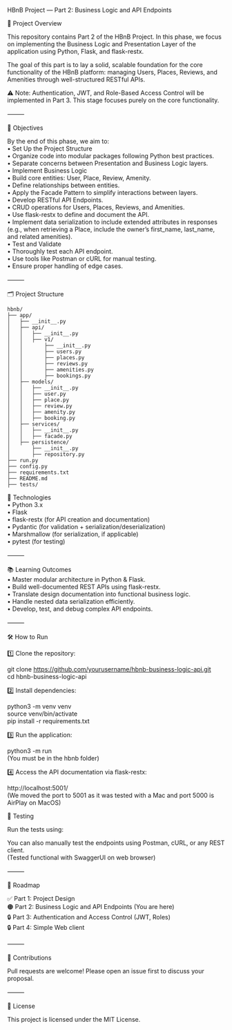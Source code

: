 HBnB Project — Part 2: Business Logic and API Endpoints

📖 Project Overview  

This repository contains Part 2 of the HBnB Project. In this phase, we focus on implementing the Business Logic and Presentation Layer of the application using Python, Flask, and flask-restx.  

The goal of this part is to lay a solid, scalable foundation for the core functionality of the HBnB platform: managing Users, Places, Reviews, and Amenities through well-structured RESTful APIs.  

⚠ Note: Authentication, JWT, and Role-Based Access Control will be implemented in Part 3. This stage focuses purely on the core functionality.  

⸻

🚀 Objectives  

By the end of this phase, we aim to:  
	•	Set Up the Project Structure  
	•	Organize code into modular packages following Python best practices.  
	•	Separate concerns between Presentation and Business Logic layers.  
	•	Implement Business Logic  
	•	Build core entities: User, Place, Review, Amenity.  
	•	Define relationships between entities.  
	•	Apply the Facade Pattern to simplify interactions between layers.  
	•	Develop RESTful API Endpoints.  
	•	CRUD operations for Users, Places, Reviews, and Amenities.  
	•	Use flask-restx to define and document the API.  
	•	Implement data serialization to include extended attributes in responses (e.g., when retrieving a Place, include the owner’s first_name, last_name, and related amenities).  
	•	Test and Validate  
	•	Thoroughly test each API endpoint.  
	•	Use tools like Postman or cURL for manual testing.  
	•	Ensure proper handling of edge cases.  

⸻

🗂 Project Structure  

```
hbnb/  
├── app/  
│   ├── __init__.py  
│   ├── api/  
│   │   ├── __init__.py  
│   │   ├── v1/  
│   │       ├── __init__.py  
│   │       ├── users.py  
│   │       ├── places.py  
│   │       ├── reviews.py  
│   │       ├── amenities.py  
│   │       ├── bookings.py  
│   ├── models/  
│   │   ├── __init__.py  
│   │   ├── user.py  
│   │   ├── place.py  
│   │   ├── review.py  
│   │   ├── amenity.py  
│   │   ├── booking.py  
│   ├── services/  
│   │   ├── __init__.py  
│   │   ├── facade.py  
│   ├── persistence/  
│       ├── __init__.py  
│       ├── repository.py  
├── run.py  
├── config.py  
├── requirements.txt  
├── README.md  
├── tests/  
```

🔧 Technologies  
	•	Python 3.x  
	•	Flask  
	•	flask-restx (for API creation and documentation)  
	•	Pydantic (for validation + serialization/deserialization)  
	•	Marshmallow (for serialization, if applicable)  
	•	pytest (for testing)  

⸻

📚 Learning Outcomes  
	•	Master modular architecture in Python & Flask.  
	•	Build well-documented REST APIs using flask-restx.  
	•	Translate design documentation into functional business logic.  
	•	Handle nested data serialization efficiently.  
	•	Develop, test, and debug complex API endpoints.  

⸻

🛠 How to Run  

1️⃣ Clone the repository:  

git clone https://github.com/yourusername/hbnb-business-logic-api.git  
cd hbnb-business-logic-api  

2️⃣ Install dependencies:  

python3 -m venv venv  
source venv/bin/activate  
pip install -r requirements.txt  

3️⃣ Run the application:  

python3 -m run  
(You must be in the hbnb folder)  

4️⃣ Access the API documentation via flask-restx:  

http://localhost:5001/  
(We moved the port to 5001 as it was tested with a Mac and port 5000 is AirPlay on MacOS)  

🧪 Testing  

Run the tests using:  


You can also manually test the endpoints using Postman, cURL, or any REST client.  
(Tested functional with SwaggerUI on web browser)  

⸻

🚧 Roadmap  

✅ Part 1: Project Design  
🟠 Part 2: Business Logic and API Endpoints (You are here)  
🔒 Part 3: Authentication and Access Control (JWT, Roles)  
🔒 Part 4: Simple Web client  

⸻

🤝 Contributions  

Pull requests are welcome! Please open an issue first to discuss your proposal.  

⸻

📄 License  

This project is licensed under the MIT License.  